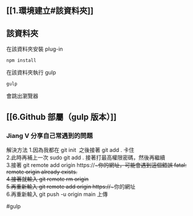 ## [[1.環境建立#該資料夾]]
## 該資料夾
在該資料夾安裝 plug-in
```
npm install
```

在該資料夾執行 gulp 
```
gulp
```

會跳出瀏覽器
## [[6.Github 部屬（gulp 版本）]]

### Jiang V 分享自己常遇到的問題

解決方法
1.因為我都在 git init  之後接著 git add . 卡住  
2.此時再補上一次 sudo git add . 接著打最高權限密碼，然後再繼續  
3.接著 git remote add origin https://~~~~~你的網址，可能會遇到這個錯誤 fatal: remote origin already exists.  
4.接著就輸入 git remote rm origin  
5.再重新輸入 git remote add origin https://~~~~~你的網址  
6.再重新輸入 git push -u origin main 上傳

#gulp